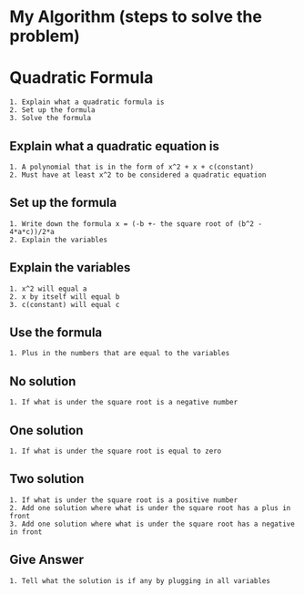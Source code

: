 # My Algorithm (steps to solve the problem)
# Quadratic Formula 
    1. Explain what a quadratic formula is 
    2. Set up the formula
    3. Solve the formula

## Explain what a quadratic equation is
    1. A polynomial that is in the form of x^2 + x + c(constant)
    2. Must have at least x^2 to be considered a quadratic equation

## Set up the formula 
    1. Write down the formula x = (-b +- the square root of (b^2 - 4*a*c))/2*a
    2. Explain the variables 
## Explain the variables
    1. x^2 will equal a
    2. x by itself will equal b
    3. c(constant) will equal c
## Use the formula
    1. Plus in the numbers that are equal to the variables

## No solution
    1. If what is under the square root is a negative number

## One solution
    1. If what is under the square root is equal to zero
    
## Two solution
    1. If what is under the square root is a positive number
    2. Add one solution where what is under the square root has a plus in front 
    3. Add one solution where what is under the square root has a negative in front
    
## Give Answer
    1. Tell what the solution is if any by plugging in all variables